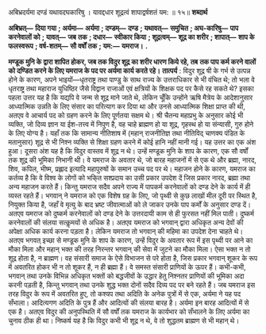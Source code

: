  

अबिभ्रदर्यमा दण्डं यथावदघकारिषु । यावद्दधार शूद्रत्वं शापाद्वर्षशतं यम: ॥ १५॥ **शब्दार्थ** 

**अबिभ्रत्—** **दिया गया** **; अर्यमा—** **अर्यमा** **; दण्डम्—** **दण्ड** **; यथावत्—** **समुचित** **; अघ-कारिषु—** **पाप करनेवालों को** **; यावत्—** **जब** **तक** **; दधार—** **स्वीकार किया** **; शूद्रत्वम्—** **शूद्र का शरीर** **; शापात्—** **शाप के फलस्वरूप** **; वर्ष-शतम्—** **सौ वर्षों तक** **; यम:—** **यमराज।** **.** 

**मण्डूक मुनि के द्वारा शापित होकर, जब तक विदुर शूद्र का शरीर धारण किये रहे, तब** **तक पाप कर्म करने वालों को दण्डित करने के लिए यमराज के पद पर अर्यमा कार्य करते रहे।** **तात्पर्य** : विदुर शूद्र षी के गर्भ से उत्पन्न होने के कारण, अपने भाइयों—धृतराष्ट्र तथा पाण्डु के साथ राज्य के उत्तराधिकार से भी वंचित थे; तो भला वे धृतराष्ट्र तथा महाराज युधिष्ठिर जैसे विद्वान राजाओं एवं क्षत्रियों के शिक्षक पद पर कैसे रह सकते थे? इसका पहला उत्तर यह है कि यद्यपि वे जन्म से शूद्र माने जाते थे, लेकिन चूँकि उन्होंने ऋषि मैत्रेय के आदेशानुसार आध्यात्मिक उन्नति के लिए संसार का परित्याग कर दिया था और उनसे आध्यात्मिक शिक्षा प्राप्त की थी, अतएव वे आचार्य पद को ग्रहण करने के लिए पूर्णतया सक्षम थे। श्री चैतन्य महाप्रभु के अनुसार कोई भी व्यक्ति, जो दिव्य ज्ञान या ईश-तत्त्व में निपुण है, वह चाहे ब्राह्मण हो या शूद्र, गृहस्थ हो या संन्यासी, गुरु होने के लिए योग्य है। यहाँ तक कि सामान्य नीतिशाष में (महान् राजनीतिज्ञ तथा नीतिविद् चाणक्य पंडित के मतानुसार) शूद्र से भी निश्न व्यक्ति से शिक्षा ग्रहण करने में कोई हानि नहीं मानी गई। यह उत्तर का एक अंश हुआ। दूसरा अंश यह है कि विदुर वास्तव में शूद्र न थे। उन्हें मण्डूक मुनि के शाप के कारण, एक सौ वर्षों तक शूद्र की भूमिका निभानी थी। वे यमराज के अवतार थे, जो बारह महाजनों में से एक थे और ब्रह्मा, नारद, शिव, कपिल, भीष्म, प्रह्लाद इत्यादि महापुरुषों के समान उच्च पद पर थे। महाजन होने के कारण, यमराज का कर्तव्य है कि वे विश्व के लोगों को भकि्त सश्प्रदाय का उसी प्रकार उपदेश दें जिस प्रकार नारद, ब्रह्मा तथा अन्य महाजन करते हैं। किन्तु यमराज सदैव अपने राज्य में पापकर्म करनेवालों को दण्ड देने के कार्य में ही व्यस्त रहते हैं। भगवान् ने यमराज को एक विशेष ग्रह के लिए, जो पृथ्वी से कुछ लाखों मील दूरी पर स्थित है, नियुक्त किया है, जहाँ वे मृत्यु के बाद भ्रष्ट जीवात्माओं को ले जाकर उनके पाप कर्मों के अनुसार दण्ड दें। अतएव यमराज को दुष्कर्म करनेवालों को दण्ड देने के उत्तरदायी काम से ही फुरसत नहीं मिल पाती। दुष्कर्म करनेवालों की संलया सत्कॢमयों से अधिक है। अतएव यमराज को भगवान् द्वारा अधिकृत अन्य देवों की अपेक्षा अधिक कार्य करना पड़ता है। लेकिन यमराज तो भगवान् की महिमा का उपदेश देना चाहते थे। अतएव भगवत् इच्छा से मण्डूक मुनि के शाप के कारण, उन्हें विदुर के अवतार रूप में इस पृथ्वी पर आने का मौका मिला और महान् भक्त की तरह निरन्तर भगवान् की सेवा में जुटने का मौका मिला। ऐसा भक्त न तो शूद्र होता है, न ब्राह्मण। वह संसारी समाज के ऐसे विभाजन से परे होता है, जिस प्रकार भगवान् शूकर के रूप में अवतरित होकर भी न तो शूकर हैं, न ही ब्रह्मा हैं। वे समस्त संसारी प्राणियों के ऊपर हैं। कभी-कभी, भगवान् तथा उनके विभिन्न अधिकृत भक्तों को बद्धजीवों के उद्धार हेतु निश्नतर प्राणियों की भूमिका अदा करनी पड़ती है, किन्तु भगवान् तथा उनके शुद्ध भक्त दोनों सदैव दिव्य पद पर बने रहते हैं। जब यमराज इस तरह विदुर के रूप में अवतरित हुए, तो कश्यप तथा अदिति के अनेक पुत्रों में से एक, अर्यमा ने यह पद सँभाला। आदित्यगण अदिति के पुत्र हैं और आदित्यों की संलया बारह है। अर्यमा इन बारह आदित्यों में से एक है। अतएव विदुर की अनुपस्थिति में सौ वर्षों तक यमराज के कार्यभार को सँभालने के लिए अर्यमा का चुनाव ठीक ही था। निष्कर्ष यह है कि विदुर कभी भी शूद्र न थे, वे तो शुद्धतम ब्राह्मण से भी महान् थे। 